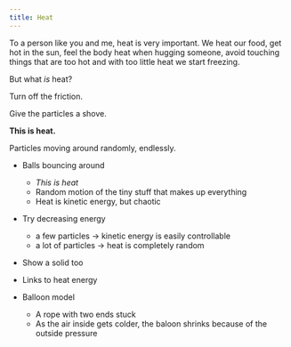 ```yaml
---
title: Heat
---
```


To a person like you and me, heat is very important. We heat our food, get hot in the sun, feel the body heat when hugging someone, avoid touching things that are too hot and with too little heat we start freezing.

But what _is_ heat?

<div class="page">


<script>
    var heatSim = createSimulation({
        initialize: function(simulation) {
            var p = simulation.parameters;
            p.friction = 0.1;
            p.dt = 0.005;
            setBoxWidth(simulation, 30);

            updateBounds(simulation);

            var particleCount = 1 + 21;
            for (var i = 0; i < particleCount; i++) {
                var particle = new Particle();
                particle.radius = 1;
                billiardsPosition(particle.position, i, 2*particle.radius);
                addParticle(simulation, particle);
            }
        }
    });
</script>

<div class="stepLog twoColumn">

Turn off the friction.

<script>
    cue(function() {
            return (heatSim.parameters.friction == 0);
    });
    insertHere(createSlider({
        object: heatSim.parameters,
        name: "friction",
        min: 0, max: 0.1,
        minLabel: "No friction", maxLabel: "Some",
    }));
</script>

Give the particles a shove.

<script>
    cue(function() {
        var isFrictionless = heatSim.parameters.friction == 0;
        var hasEnoughEnergy = getTotalEnergy(heatSim) > 0.1;
        return (isFrictionless && hasEnoughEnergy);
    });
    endStep();
</script>

**This is heat.** 

Particles moving around randomly, endlessly.

</div>

<div class="twoColumn">
<script>
    insertHere(heatSim.div);
</script>
</div>
</div>



* Balls bouncing around
    * _This is heat_
    * Random motion of the tiny stuff that makes up everything
    * Heat is kinetic energy, but chaotic
* Try decreasing energy
    * a few particles -> kinetic energy is easily controllable
    * a lot of particles -> heat is completely random
* Show a solid too
* Links to heat energy

* Balloon model
    * A rope with two ends stuck
    * As the air inside gets colder, the baloon shrinks because of the outside pressure


<!--
Another big difference: the world isn't made of 11 atoms, there are a lot more!

<script>
    createSimulation({
        particleGenerator: uniformParticleGenerator,
        parameters: {
            particleCount: 250,
            radiusScaling: 0.003,
            bondEnergy: 0,
        },
    });
</script>

Try following a single particle with your eyes. It's hard! 
And this is only 250 particles. That's about 100 000 000 000 000 000 000 times less than the amount of air particles in a single breath!

So if we can't keep track of each particle, is there any way we can still make sense of the bouncy, jittery mess?

Take a look at these two boxes of particles. Which one has more energy?

<script>
    function hotColdGenerator(simulation, particleIndex)
    {
        var particle = new Particle();
        var maxSpeed = simulation.parameters.maxInitialSpeed;
        if (particleIndex % 2)
        {
            particle.position = randomPointInRect(simulation.leftRect);
            particle.velocity = randomVelocity(maxSpeed / 10);
        }
        else
        {
            particle.position = randomPointInRect(simulation.rightRect);
            particle.velocity = randomVelocity(maxSpeed);
        }
        return particle;
    }

    var hotColdSim = createSimulation({
        particleGenerator: hotColdGenerator,
        visualizations: ["energy"],
        parameters: {
            particleCount: 300,
            radiusScaling: 0.01,
            bondEnergy: 0,
            maxInitialSpeed: 0.02,
        },
    });
    hotColdSim.walls.push(
        new Wall(v2(0, -1), v2(0, 1))
    );
    setColdHotRegions(hotColdSim);

</script>

Yep, the right one definitely has more energy. Now compare with this:

<script>
    function slowFastGenerator(simulation, particleIndex)
    {
        var particle = new Particle();
        var maxSpeed = simulation.parameters.maxInitialSpeed;
        if (particleIndex % 2)
        {
            particle.position = randomPointInRect(simulation.leftRect);
            particle.velocity = randomUnitVector();
            v2.scale(particle.velocity, particle.velocity, maxSpeed / 5);
        }
        else
        {
            particle.position = randomPointInRect(simulation.rightRect);
            particle.velocity = randomUnitVector();
            v2.scale(particle.velocity, particle.velocity, maxSpeed);
        }
        return particle;
    }

    var slowFastBall = createSimulation({
        visualizations: ["energy"],
        particleGenerator: slowFastGenerator,
        parameters: {
            particleCount: 2,
            radiusScaling: 0.1,
            bondEnergy: 0,
            maxInitialSpeed: 0.1,
        },
    });

    slowFastBall.walls.push(
        new Wall(v2(0, -1), v2(0, 1))
    );
    setColdHotRegions(slowFastBall);
</script>

Here it's even more obvious that the right side has more energy.

But with a single ball, there is a clear direction, and you can easily change the direction. With a lot of tiny particles, direction doesn't make sense, and it's hard to control what happens.

To demonstrate: try _decreasing_ the energy of both systems below.

<script>
    function oneMany(simulation, particleIndex)
    {
        var particle = new Particle();
        var maxSpeed = simulation.parameters.maxInitialSpeed;
        if (particleIndex == 0)
        {
            particle.position = randomPointInRect(simulation.leftRect);
            particle.velocity = randomUnitVector();
            v2.scale(particle.velocity, particle.velocity, 1.9*maxSpeed);
            particle.radius = 5;
            particle.mass = squared(5);
        }
        else
        {
            particle.position = randomPointInRect(simulation.rightRect);
            particle.velocity = randomUnitVector();
            v2.scale(particle.velocity, particle.velocity, maxSpeed);
        }
        return particle;
    }

    var oneManySim = createSimulation({
        visualizations: ["energy"],
        particleGenerator: oneMany,
        parameters: {
            particleCount: 101,
            radiusScaling: 0.02,
            bondEnergy: 0,
            maxInitialSpeed: 0.01,
        },
    });

    oneManySim.walls.push(
        new Wall(v2(0, -1), v2(0, 1))
    );
    setColdHotRegions(oneManySim);
</script>

Both cases are really the same kinetic energy, but the random, bouncy, jiggling energy is of a different character than the moving-in-a-straight-line energy of the single ball.

This "new" kind of energy is what we call _heat_. A system with more random bouncing around has more heat, and is _hotter_. A more chill system is _cooler_.

It might not yet be clear how this connects to our everyday notions of hot and cold, but I hope we can get there eventually!

To be continued...

## Important sentences

_Heat is a kind of energy: the movement energy of many small things moving around randomly._


## Todo

* maybe remove friction for just one particle
    * ask to decrease the energy
* then to billiards frictionless
    * ask to decrease energy

-->


<script>
    initChapter();
</script>
